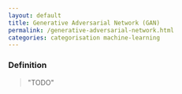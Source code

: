 ```yaml
---
layout: default
title: Generative Adversarial Network (GAN)
permalink: /generative-adversarial-network.html
categories: categorisation machine-learning
---
```


### Definition

> "TODO"
